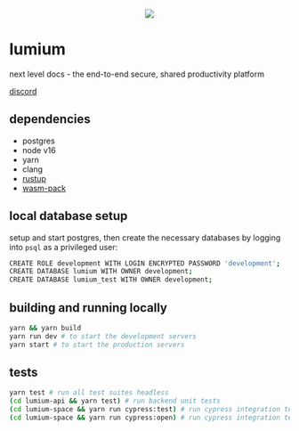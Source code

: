 <div align="center">
    <image src="https://raw.githubusercontent.com/D3PSI/lumium/develop/lumium-space/public/logo/parts/fg/icon.svg"></image>
</div>

# lumium
next level docs - the end-to-end secure, shared productivity platform

[discord](https://discord.gg/fCyzDzhvd4)

## dependencies
- postgres
- node v16
- yarn
- clang
- [rustup](https://rustup.rs/)
- [wasm-pack](https://rustwasm.github.io/wasm-pack/installer/)
## local database setup
setup and start postgres, then create the necessary databases by logging into `psql` as a privileged user:

```bash
CREATE ROLE development WITH LOGIN ENCRYPTED PASSWORD 'development';
CREATE DATABASE lumium WITH OWNER development;
CREATE DATABASE lumium_test WITH OWNER development;
```

## building and running locally
```bash
yarn && yarn build
yarn run dev # to start the development servers
yarn start # to start the production servers
```

## tests
```bash
yarn test # run all test suites headless
(cd lumium-api && yarn test) # run backend unit tests
(cd lumium-space && yarn run cypress:test) # run cypress integration tests headless
(cd lumium-space && yarn run cypress:open) # run cypress integration tests headed
```

